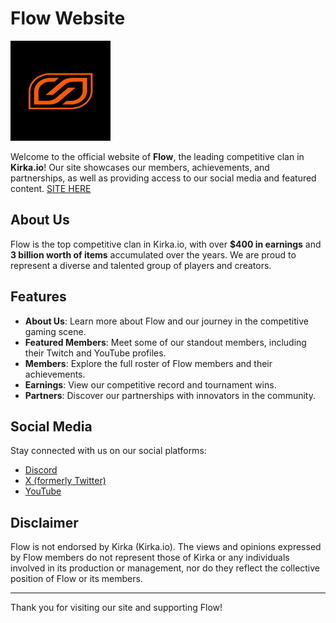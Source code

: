 # Flow Website
![Flow Logo](imgs/flow.jpg)

Welcome to the official website of **Flow**, the leading competitive clan in **Kirka.io**! Our site showcases our members, achievements, and partnerships, as well as providing access to our social media and featured content.
[SITE HERE](https://daymian-flow.netlify.app/)

## About Us

Flow is the top competitive clan in Kirka.io, with over **$400 in earnings** and **3 billion worth of items** accumulated over the years. We are proud to represent a diverse and talented group of players and creators.

## Features

- **About Us**: Learn more about Flow and our journey in the competitive gaming scene.
- **Featured Members**: Meet some of our standout members, including their Twitch and YouTube profiles.
- **Members**: Explore the full roster of Flow members and their achievements.
- **Earnings**: View our competitive record and tournament wins.
- **Partners**: Discover our partnerships with innovators in the community.

## Social Media

Stay connected with us on our social platforms:

- [Discord](https://discord.gg/2FAJtUCeJk6k)
- [X (formerly Twitter)](https://x.com/flowkirka)
- [YouTube](https://www.youtube.com/channel/UCViXGYJgp-fZPjNHXL2QvWQ)

## Disclaimer

Flow is not endorsed by Kirka (Kirka.io). The views and opinions expressed by Flow members do not represent those of Kirka or any individuals involved in its production or management, nor do they reflect the collective position of Flow or its members.

---

Thank you for visiting our site and supporting Flow!
